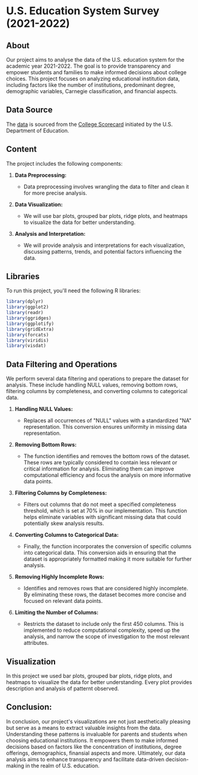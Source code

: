 # U.S. Education System Survey (2021-2022)

## About

Our project aims to analyse the data of the U.S. education system for the academic year 2021-2022. The goal is to provide transparency and empower students and families to make informed decisions about college choices. This project focuses on analyzing educational institution data, including factors like the number of institutions, predominant degree, demographic variables, Carnegie classification, and financial aspects.

## Data Source

The [data](https://ncf.instructure.com/courses/7450/files/712104/download?download_frd=1) is sourced from the [College Scorecard](https://collegescorecard.ed.gov) initiated by the U.S. Department of Education.

## Content

The project includes the following components:

1. **Data Preprocessing:**

   - Data preprocessing involves wrangling the data to filter and clean it for more precise analysis.

2. **Data Visualization:**
   - We will use bar plots, grouped bar plots, ridge plots, and heatmaps to visualize the data for better understanding.

3. **Analysis and Interpretation:**

   - We will provide analysis and interpretations for each visualization, discussing patterns, trends, and potential factors influencing the data.

## Libraries

To run this project, you'll need the following R libraries:

```R
library(dplyr)
library(ggplot2)
library(readr)
library(ggridges)
library(ggplotify)
library(gridExtra)
library(forcats)
library(viridis)
library(visdat)
```

## Data Filtering and Operations

We perform several data filtering and operations to prepare the dataset for analysis. These include handling NULL values, removing bottom rows, filtering columns by completeness, and converting columns to categorical data.

1. **Handling NULL Values:**

   - Replaces all occurrences of "NULL" values with a standardized "NA" representation. This conversion ensures uniformity in missing data representation.

2. **Removing Bottom Rows:**

   - The function identifies and removes the bottom rows of the dataset. These rows are typically considered to contain less relevant or critical information for analysis. Eliminating them can improve computational efficiency and focus the analysis on more informative data points.

3. **Filtering Columns by Completeness:**

   - Filters out columns that do not meet a specified completeness threshold, which is set at 70% in our implementation. This function helps eliminate variables with significant missing data that could potentially skew analysis results.

4. **Converting Columns to Categorical Data:**
 
   - Finally, the function incorporates the conversion of specific columns into categorical data. This conversion aids in ensuring that the dataset is appropriately formatted making it more suitable for further analysis.

5. **Removing Highly Incomplete Rows:**

   - Identifies and removes rows that are considered highly incomplete. By eliminating these rows, the dataset becomes more concise and focused on relevant data points.

6. **Limiting the Number of Columns:**

   - Restricts the dataset to include only the first 450 columns. This is implemented to reduce computational complexity, speed up the analysis, and narrow the scope of investigation to the most relevant attributes.
   

## Visualization
In this project we used bar plots, grouped bar plots, ridge plots, and heatmaps to visualize the data for better understanding. Every plot provides description and analysis of patternt observed.


## Conclusion:

In conclusion, our project's visualizations are not just aesthetically pleasing but serve as a means to extract valuable insights from the data. Understanding these patterns is invaluable for parents and students when choosing educational institutions. It empowers them to make informed decisions based on factors like the concentration of institutions, degree offerings, demographics, finansial aspects and more. Ultimately, our data analysis aims to enhance transparency and facilitate data-driven decision-making in the realm of U.S. education.
